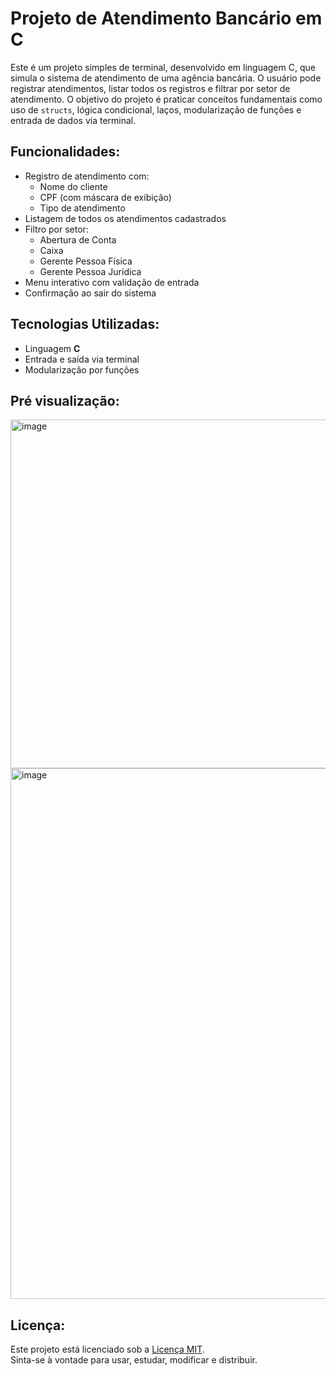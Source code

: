 # Projeto de Atendimento Bancário em C

Este é um projeto simples de terminal, desenvolvido em linguagem C, que simula o sistema de atendimento de uma agência bancária. O usuário pode registrar atendimentos, listar todos os registros e filtrar por setor de atendimento. O objetivo do projeto é praticar conceitos fundamentais como uso de `structs`, lógica condicional, laços, modularização de funções e entrada de dados via terminal.

## Funcionalidades:
* Registro de atendimento com:
  * Nome do cliente
  * CPF (com máscara de exibição)
  * Tipo de atendimento
* Listagem de todos os atendimentos cadastrados
* Filtro por setor:
  * Abertura de Conta
  * Caixa
  * Gerente Pessoa Física
  * Gerente Pessoa Jurídica
* Menu interativo com validação de entrada
* Confirmação ao sair do sistema

## Tecnologias Utilizadas:

* Linguagem **C**
* Entrada e saída via terminal
* Modularização por funções

## Pré visualização:

<img width="700" height="558" alt="image" src="https://github.com/user-attachments/assets/2ff121b6-ecac-4ca8-ad8c-e0f262a9c9c7" />
<img width="700" height="849" alt="image" src="https://github.com/user-attachments/assets/f5c0fa0a-7c65-41b3-8d51-4090ba88dafb" />

## Licença:

Este projeto está licenciado sob a [Licença MIT](./LICENSE).  
Sinta-se à vontade para usar, estudar, modificar e distribuir.
